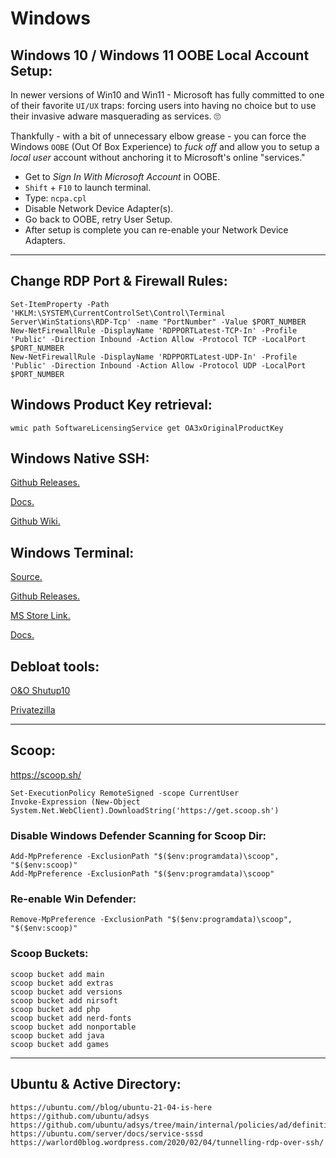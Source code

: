 # Windows

## Windows 10 / Windows 11 OOBE Local Account Setup:

In newer versions of Win10 and Win11 - Microsoft has fully committed to one of their favorite `UI/UX` traps: forcing users into having no choice but to use their invasive adware masquerading as services. 🙄️

Thankfully - with a bit of unnecessary elbow grease - you can force the Windows `OOBE` (Out Of Box Experience) to _fuck off_ and allow you to setup a _local user_ account without anchoring it to Microsoft's online "services."

-   Get to _Sign In With Microsoft Account_ in OOBE.
-   `Shift` + `F10` to launch terminal.
-   Type: `ncpa.cpl`
-   Disable Network Device Adapter(s).
-   Go back to OOBE, retry User Setup.
-   After setup is complete you can re-enable your Network Device Adapters.

-----

## Change RDP Port & Firewall Rules:

```
Set-ItemProperty -Path 'HKLM:\SYSTEM\CurrentControlSet\Control\Terminal Server\WinStations\RDP-Tcp' -name "PortNumber" -Value $PORT_NUMBER
New-NetFirewallRule -DisplayName 'RDPPORTLatest-TCP-In' -Profile 'Public' -Direction Inbound -Action Allow -Protocol TCP -LocalPort $PORT_NUMBER
New-NetFirewallRule -DisplayName 'RDPPORTLatest-UDP-In' -Profile 'Public' -Direction Inbound -Action Allow -Protocol UDP -LocalPort $PORT_NUMBER
```

## Windows Product Key retrieval:

`wmic path SoftwareLicensingService get OA3xOriginalProductKey`

## Windows Native SSH:

[Github Releases.](https://github.com/PowerShell/Win32-OpenSSH/releases)

[Docs.](https://docs.microsoft.com/en-us/windows-server/administration/openssh/openssh_server_configuration)

[Github Wiki.](https://github.com/powershell/win32-openssh/wiki)

## Windows Terminal:

[Source.](https://github.com/Microsoft/Terminal)

[Github Releases.](https://github.com/microsoft/terminal/releases)

[MS Store Link.](https://apps.microsoft.com/store/detail/windows-terminal/9N0DX20HK701?hl=en-us&gl=US)

[Docs.](https://docs.microsoft.com/en-us/windows/terminal/)

## Debloat tools:

[O&O Shutup10](https://www.oo-software.com/en/shutup10)

[Privatezilla](https://github.com/builtbybel/privatezilla)

-----

## Scoop:

<https://scoop.sh/>

```
Set-ExecutionPolicy RemoteSigned -scope CurrentUser
Invoke-Expression (New-Object System.Net.WebClient).DownloadString('https://get.scoop.sh')
```
### Disable Windows Defender Scanning for Scoop Dir:

```
Add-MpPreference -ExclusionPath "$($env:programdata)\scoop", "$($env:scoop)"
Add-MpPreference -ExclusionPath "$($env:programdata)\scoop"
```
### Re-enable Win Defender:
`Remove-MpPreference -ExclusionPath "$($env:programdata)\scoop", "$($env:scoop)"`

### Scoop Buckets:

```
scoop bucket add main
scoop bucket add extras
scoop bucket add versions
scoop bucket add nirsoft
scoop bucket add php
scoop bucket add nerd-fonts
scoop bucket add nonportable
scoop bucket add java
scoop bucket add games
```

-----

## Ubuntu & Active Directory:

```
https://ubuntu.com//blog/ubuntu-21-04-is-here
https://github.com/ubuntu/adsys
https://github.com/ubuntu/adsys/tree/main/internal/policies/ad/definitions/policy/Ubuntu/all
https://ubuntu.com/server/docs/service-sssd
https://warlord0blog.wordpress.com/2020/02/04/tunnelling-rdp-over-ssh/
```
